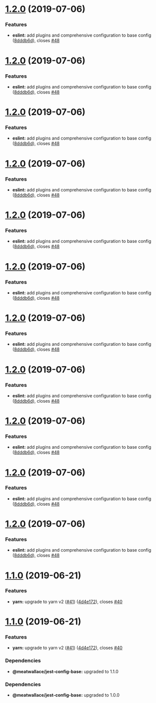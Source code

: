 # [1.2.0](https://github.com/meatwallace/foundations/compare/@meatwallace/eslint-config-base@1.1.0...@meatwallace/eslint-config-base@1.2.0) (2019-07-06)


### Features

* **eslint:** add plugins and comprehensive configuration to base config ([8dddb6d](https://github.com/meatwallace/foundations/commit/8dddb6d)), closes [#48](https://github.com/meatwallace/foundations/issues/48)

# [1.2.0](https://github.com/meatwallace/foundations/compare/@meatwallace/eslint-config-base@1.1.0...@meatwallace/eslint-config-base@1.2.0) (2019-07-06)


### Features

* **eslint:** add plugins and comprehensive configuration to base config ([8dddb6d](https://github.com/meatwallace/foundations/commit/8dddb6d)), closes [#48](https://github.com/meatwallace/foundations/issues/48)

# [1.2.0](https://github.com/meatwallace/foundations/compare/@meatwallace/eslint-config-base@1.1.0...@meatwallace/eslint-config-base@1.2.0) (2019-07-06)


### Features

* **eslint:** add plugins and comprehensive configuration to base config ([8dddb6d](https://github.com/meatwallace/foundations/commit/8dddb6d)), closes [#48](https://github.com/meatwallace/foundations/issues/48)

# [1.2.0](https://github.com/meatwallace/foundations/compare/@meatwallace/eslint-config-base@1.1.0...@meatwallace/eslint-config-base@1.2.0) (2019-07-06)


### Features

* **eslint:** add plugins and comprehensive configuration to base config ([8dddb6d](https://github.com/meatwallace/foundations/commit/8dddb6d)), closes [#48](https://github.com/meatwallace/foundations/issues/48)

# [1.2.0](https://github.com/meatwallace/foundations/compare/@meatwallace/eslint-config-base@1.1.0...@meatwallace/eslint-config-base@1.2.0) (2019-07-06)


### Features

* **eslint:** add plugins and comprehensive configuration to base config ([8dddb6d](https://github.com/meatwallace/foundations/commit/8dddb6d)), closes [#48](https://github.com/meatwallace/foundations/issues/48)

# [1.2.0](https://github.com/meatwallace/foundations/compare/@meatwallace/eslint-config-base@1.1.0...@meatwallace/eslint-config-base@1.2.0) (2019-07-06)


### Features

* **eslint:** add plugins and comprehensive configuration to base config ([8dddb6d](https://github.com/meatwallace/foundations/commit/8dddb6d)), closes [#48](https://github.com/meatwallace/foundations/issues/48)

# [1.2.0](https://github.com/meatwallace/foundations/compare/@meatwallace/eslint-config-base@1.1.0...@meatwallace/eslint-config-base@1.2.0) (2019-07-06)


### Features

* **eslint:** add plugins and comprehensive configuration to base config ([8dddb6d](https://github.com/meatwallace/foundations/commit/8dddb6d)), closes [#48](https://github.com/meatwallace/foundations/issues/48)

# [1.2.0](https://github.com/meatwallace/foundations/compare/@meatwallace/eslint-config-base@1.1.0...@meatwallace/eslint-config-base@1.2.0) (2019-07-06)


### Features

* **eslint:** add plugins and comprehensive configuration to base config ([8dddb6d](https://github.com/meatwallace/foundations/commit/8dddb6d)), closes [#48](https://github.com/meatwallace/foundations/issues/48)

# [1.2.0](https://github.com/meatwallace/foundations/compare/@meatwallace/eslint-config-base@1.1.0...@meatwallace/eslint-config-base@1.2.0) (2019-07-06)


### Features

* **eslint:** add plugins and comprehensive configuration to base config ([8dddb6d](https://github.com/meatwallace/foundations/commit/8dddb6d)), closes [#48](https://github.com/meatwallace/foundations/issues/48)

# [1.2.0](https://github.com/meatwallace/foundations/compare/@meatwallace/eslint-config-base@1.1.0...@meatwallace/eslint-config-base@1.2.0) (2019-07-06)


### Features

* **eslint:** add plugins and comprehensive configuration to base config ([8dddb6d](https://github.com/meatwallace/foundations/commit/8dddb6d)), closes [#48](https://github.com/meatwallace/foundations/issues/48)

# [1.2.0](https://github.com/meatwallace/foundations/compare/@meatwallace/eslint-config-base@1.1.0...@meatwallace/eslint-config-base@1.2.0) (2019-07-06)


### Features

* **eslint:** add plugins and comprehensive configuration to base config ([8dddb6d](https://github.com/meatwallace/foundations/commit/8dddb6d)), closes [#48](https://github.com/meatwallace/foundations/issues/48)

# [1.1.0](https://github.com/meatwallace/foundations/compare/@meatwallace/eslint-config-base@1.0.1...@meatwallace/eslint-config-base@1.1.0) (2019-06-21)


### Features

* **yarn:** upgrade to yarn v2 ([#41](https://github.com/meatwallace/foundations/issues/41)) ([4d4e172](https://github.com/meatwallace/foundations/commit/4d4e172)), closes [#40](https://github.com/meatwallace/foundations/issues/40)

# [1.1.0](https://github.com/meatwallace/foundations/compare/@meatwallace/eslint-config-base@1.0.1...@meatwallace/eslint-config-base@1.1.0) (2019-06-21)


### Features

* **yarn:** upgrade to yarn v2 ([#41](https://github.com/meatwallace/foundations/issues/41)) ([4d4e172](https://github.com/meatwallace/foundations/commit/4d4e172)), closes [#40](https://github.com/meatwallace/foundations/issues/40)

### Dependencies

* **@meatwallace/jest-config-base:** upgraded to 1.1.0

### Dependencies

* **@meatwallace/jest-config-base:** upgraded to 1.0.0
